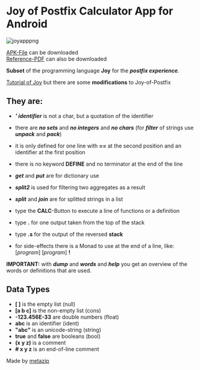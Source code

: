 # Joy of Postfix Calculator App for Android

![joyapppng](https://Joy-of-Postfix.github.io/JoyOfPostfixGreen.png)

[APK-File](https://Joy-of-Postfix.github.io/joyapp-debug.apk) can be downloaded \
[Reference-PDF](https://Joy-of-Postfix.github.io/JoyOfPostfix.pdf) can also be downloaded

**Subset** of the programming language **Joy** for the ***postfix experience***.

[Tutorial of Joy](https://www.kevinalbrecht.com/code/joy-mirror/j01tut.html)
but there are some **modifications** to Joy-of-Postfix

## They are:

- ***' identifier*** is not a char, but a quotation of the identifier

- there are ***no sets*** and ***no integers*** and ***no chars***  (for ***filter*** of strings use ***unpack*** and ***pack***)

- it is only defined for one line with **==** at the second position and an identifier at the first position
- there is no keyword **DEFINE** and no terminator at the end of the line

- ***get*** and ***put*** are for dictionary use

- ***split2*** is used for filtering two aggregates as a result
- ***split*** and ***join*** are for splitted strings in a list

- type the **CALC**-Button to execute a line of functions or a definition
- type **.** for one output taken from the top of the stack
- type **.s** for the output of the reversed **stack**
- for side-effects there is a Monad to use at the end of a line, like: [*program*] [*program*] **!**

**IMPORTANT:** with ***dump*** and ***words*** and ***help*** you get an overview of the words or definitions that are used.

## Data Types

- **[ ]** is the empty list (null)
- **[a b c]** is the non-empty list (cons)
- **-123.456E-33** are double numbers (float)
- **abc** is an identifier (ident)
- **"abc"** is an unicode-string (string)
- **true** and **false** are booleans (bool)
- **(x y z)** is a comment
- **# x y z** is an end-of-line comment


Made by [metazip](https://github.com/metazip)
